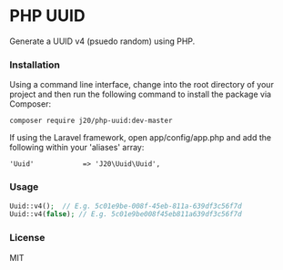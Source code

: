 PHP UUID
========

Generate a UUID v4 (psuedo random) using PHP.

### Installation

Using a command line interface, change into the root directory of your project and then run the following command to install the package via Composer:

```
composer require j20/php-uuid:dev-master
```

If using the Laravel framework, open app/config/app.php and add the following within your 'aliases' array:

```
'Uuid'            => 'J20\Uuid\Uuid',
```

### Usage

```PHP
Uuid::v4();  // E.g. 5c01e9be-008f-45eb-811a-639df3c56f7d
Uuid::v4(false); // E.g. 5c01e9be008f45eb811a639df3c56f7d
```

### License

MIT
